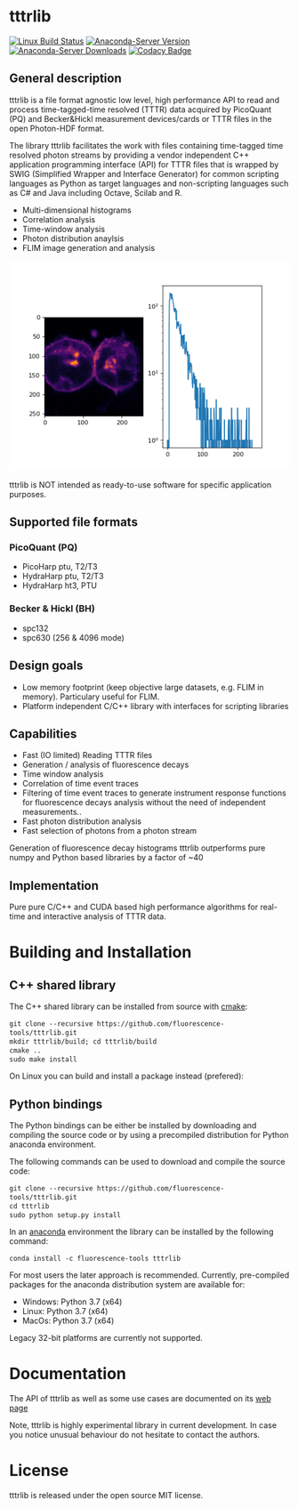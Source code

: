 # tttrlib
[![Linux Build Status](https://travis-ci.org/fluorescence-tools/tttrlib.svg)](https://travis-ci.org/fluorescence-tools/tttrlib)
[![Anaconda-Server Version](https://anaconda.org/tpeulen/tttrlib/badges/version.svg)](https://anaconda.org/tpeulen/tttrlib)
[![Anaconda-Server Downloads](https://anaconda.org/tpeulen/tttrlib/badges/downloads.svg)](https://anaconda.org/tpeulen/tttrlib)
[![Codacy Badge](https://api.codacy.com/project/badge/Grade/d63513d5198347019c3d1c63b0fb1173)](https://www.codacy.com/manual/tpeulen/tttrlib?utm_source=github.com&amp;utm_medium=referral&amp;utm_content=Fluorescence-Tools/tttrlib&amp;utm_campaign=Badge_Grade)

## General description


tttrlib is a file format agnostic low level, high performance API to 
read and process time-tagged-time resolved (TTTR) data acquired by 
PicoQuant (PQ) and Becker&Hickl measurement devices/cards or TTTR 
files in the open Photon-HDF format.

The library tttrlib facilitates the work with files containing 
time-tagged time resolved photon streams by providing 
a vendor independent C++ application programming interface (API) 
for TTTR files that is wrapped by SWIG (Simplified Wrapper and Interface 
Generator) for common scripting languages as Python as target languages 
and non-scripting languages such as C# and Java including Octave, 
Scilab and R.

  *  Multi-dimensional histograms
  *  Correlation analysis
  *  Time-window analysis
  *  Photon distribution anaylsis
  *  FLIM image generation and analysis

![LabelLib and other software/libraries][3]

tttrlib is NOT intended as ready-to-use software for specific application purposes.


## Supported file formats

### PicoQuant (PQ)
  *  PicoHarp ptu, T2/T3
  *  HydraHarp ptu, T2/T3
  *  HydraHarp ht3, PTU

### Becker & Hickl (BH)
  *  spc132 
  *  spc630 (256 & 4096 mode)

## Design goals

  *  Low memory footprint (keep objective large datasets, e.g.  FLIM in memory). 
     Particulary useful for FLIM.
  *  Platform independent C/C++ library with interfaces for scripting libraries 

## Capabilities

  *  Fast (IO limited) Reading TTTR files
  *  Generation / analysis of fluorescence decays
  *  Time window analysis
  *  Correlation of time event traces
  *  Filtering of time event traces to generate instrument response functions for 
     fluorescence decays analysis without the need of independent measurements.. 
  *  Fast photon distribution analysis
  *  Fast selection of photons from a photon stream

Generation of fluorescence decay histograms tttrlib outperforms pure numpy and Python based
libraries by a factor of ~40  


## Implementation

Pure pure C/C++ and CUDA based high performance algorithms for real-time and interactive 
analysis of TTTR data.

# Building and Installation

## C++ shared library

The C++ shared library can be installed from source with [cmake](https://cmake.org/):

```console
git clone --recursive https://github.com/fluorescence-tools/tttrlib.git
mkdir tttrlib/build; cd tttrlib/build
cmake ..
sudo make install
```

On Linux you can build and install a package instead (prefered):

## Python bindings
The Python bindings can be either be installed by downloading and compiling the source code or by using a 
precompiled distribution for Python anaconda environment.


The following commands can be used to download and compile the source code:

```console
git clone --recursive https://github.com/fluorescence-tools/tttrlib.git
cd tttrlib
sudo python setup.py install
```

In an [anaconda](https://www.anaconda.com/) environment the library can 
be installed by the following command: 
```console
conda install -c fluorescence-tools tttrlib
```

For most users the later approach is recommended. Currently, pre-compiled 
packages for the anaconda distribution system are available for:

  *  Windows: Python 3.7 (x64)
  *  Linux: Python 3.7 (x64)
  *  MacOs: Python 3.7 (x64)

Legacy 32-bit platforms are currently not supported.

# Documentation

The API of tttrlib as well as some use cases are documented 
on its [web page](https://fluorescence-tools.github.io/tttrlib) 

Note, tttrlib is highly experimental library in current development. In 
case you notice unusual behaviour do not hesitate to contact the authors. 
    

# License

tttrlib is released under the open source MIT license.

[3]: docs/_build/html/_images/imaging_tutorial.png "LabelLib and other software/libraries"